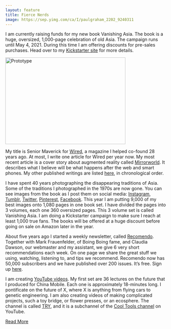 ```yaml
---
layout: feature
title: Fierce Nerds
image: https://sep.yimg.com/ca/I/paulgraham_2202_9240311
---
```


<p>I am currently raising funds for my new book Vanishing Asia. The book is a huge, oversized, 1,000-page celebration of old Asia. The campaign runs until May 4, 2021. During this time I am offering discounts for pre-sales purchases. Head over to my <a href="https://www.kickstarter.com/projects/kk-org/vanishing-asia" target="_blank" rel="noopener">Kickstarter site</a> for more details.</p>
<p><img src="https://kk.org/wp-content/uploads/2014/03/Prototype.jpg" alt="Prototype" width="375" height="271" class="aligncenter size-full wp-image-6043"></p>
<p>My title is Senior Maverick for<span class="m_957494668986510680Apple-converted-space">&nbsp;</span><a href="http://www.wired.com/category/magazine/" target="_blank" data-saferedirecturl="https://www.google.com/url?q=http://www.wired.com/category/magazine/&amp;source=gmail&amp;ust=1555018858999000&amp;usg=AFQjCNFFIXVdx4QrwVgl8ed85uBNRAZO9g">Wired</a>, a magazine I helped co-found 28 years ago. At most, I write one article for Wired per year now. My most recent article is a cover story about augmented reality called <a href="https://www.wired.com/story/mirrorworld-ar-next-big-tech-platform/" target="_blank">Mirrorworld</a>. It describes what I believe will be what happens after the web and smart phones. My other published writings are listed<span class="m_957494668986510680Apple-converted-space">&nbsp;</span><a href="http://kk.org/articles" target="_blank" data-saferedirecturl="https://www.google.com/url?q=http://kk.org/articles&amp;source=gmail&amp;ust=1555018858999000&amp;usg=AFQjCNHWoP-b4RCVP0cc_gZMhOLdc_XNBw">here</a>, in chronological order.</p>
<p>I have spent 40 years photographing the disappearing traditions of Asia. Some of the traditions I photographed in the 1970s are now gone. You can see images from the book as I post them on social media: <a href="https://www.instagram.com/vanishingasia/" target="_blank" rel="noopener">Instagram</a>, <a href="https://vanishingasia.tumblr.com/" target="_blank" rel="noopener">Tumblr</a>, <a href="https://twitter.com/kevin2kelly" target="_blank" rel="noopener">Twitter</a>, <a href="https://www.pinterest.com/kevin2kelly/vanishing-asia/" target="_blank" rel="noopener">Pinterest</a>, <a href="https://www.facebook.com/vanishingasia" target="_blank" rel="noopener">Facebook</a>.&nbsp;This year I am putting 9,000 of my best images onto 1,080 pages in one book set. I have divided the pages into 3 volumes, each one 360 oversized pages. This 3 volume set is called Vanishing Asia. I am doing a Kickstarter campaign to make sure I reach at least 1,000 true fans. The books will be offered at a huge discount before going on sale on Amazon later in the year.</p>
<p>About five years ago I started a weekly newsletter, called <a href="https://www.recomendo.com/" target="_blank" rel="noopener">Recomendo</a>. Together with Mark Frauenfelder, of Boing Boing fame, and Claudia Dawson, our webmaster and my assistant, we give 6 very short recommendations each week. On one page we share the great stuff we using, watching, listening to, and tips we recommend. Recomendo now has 50,000 subscribers and we have published over 200 issues. It’s free. Sign up <a href="https://www.getrevue.co/profile/Recomendo" target="_blank" rel="noopener">here</a>.</p>
<p>I am creating <a href="https://www.youtube.com/playlist?list=PLUX-sja_eqhTwFEdyu9bBTeWgo3FTxFDz" target="_blank" rel="noopener">YouTube videos</a>. My first set are 36 lectures on the future that I produced for China Mobile. Each one is approximately 18-minutes long. I pontificate on the future of X, where X is anything from flying cars to genetic engineering.&nbsp;I am also creating videos of making complicated projects, such a toy bridge, or flower presses, or an ecosphere. The channel is called <a href="https://www.youtube.com/playlist?list=PLr3Q2Qayr1ANe72ystgWXp9j3qIYkRinJ" target="_blank">TRY</a>, and it is a subchannel of the <a href="https://www.youtube.com/c/CoolTools" target="_blank">Cool Tools channel</a> on YouTube.</p>
<p> <a href="https://kk.org/archives/4330#more-4330" class="more-link">Read More</a></p>



